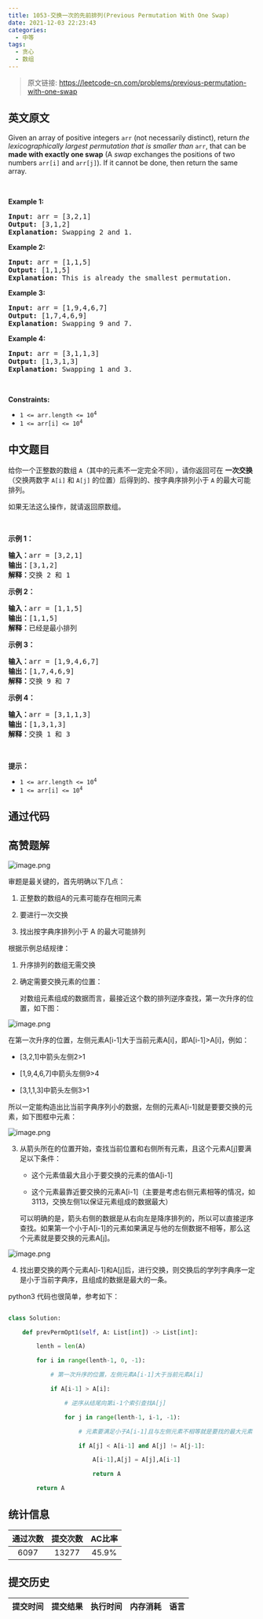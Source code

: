 ```yaml
---
title: 1053-交换一次的先前排列(Previous Permutation With One Swap)
date: 2021-12-03 22:23:43
categories:
  - 中等
tags:
  - 贪心
  - 数组
---
```


> 原文链接: https://leetcode-cn.com/problems/previous-permutation-with-one-swap


## 英文原文
<div><p>Given an array of positive integers <code>arr</code> (not necessarily distinct), return <em>the lexicographically largest permutation that is smaller than</em> <code>arr</code>, that can be <strong>made with exactly one swap</strong> (A <em>swap</em> exchanges the positions of two numbers <code>arr[i]</code> and <code>arr[j]</code>). If it cannot be done, then return the same array.</p>

<p>&nbsp;</p>
<p><strong>Example 1:</strong></p>

<pre>
<strong>Input:</strong> arr = [3,2,1]
<strong>Output:</strong> [3,1,2]
<strong>Explanation:</strong> Swapping 2 and 1.
</pre>

<p><strong>Example 2:</strong></p>

<pre>
<strong>Input:</strong> arr = [1,1,5]
<strong>Output:</strong> [1,1,5]
<strong>Explanation:</strong> This is already the smallest permutation.
</pre>

<p><strong>Example 3:</strong></p>

<pre>
<strong>Input:</strong> arr = [1,9,4,6,7]
<strong>Output:</strong> [1,7,4,6,9]
<strong>Explanation:</strong> Swapping 9 and 7.
</pre>

<p><strong>Example 4:</strong></p>

<pre>
<strong>Input:</strong> arr = [3,1,1,3]
<strong>Output:</strong> [1,3,1,3]
<strong>Explanation:</strong> Swapping 1 and 3.
</pre>

<p>&nbsp;</p>
<p><strong>Constraints:</strong></p>

<ul>
	<li><code>1 &lt;= arr.length &lt;= 10<sup>4</sup></code></li>
	<li><code>1 &lt;= arr[i] &lt;= 10<sup>4</sup></code></li>
</ul>
</div>

## 中文题目
<div><p>给你一个正整数的数组 <code>A</code>（其中的元素不一定完全不同），请你返回可在 <strong>一次交换</strong>（交换两数字 <code>A[i]</code> 和 <code>A[j]</code> 的位置）后得到的、按字典序排列小于 <code>A</code> 的最大可能排列。</p>

<p>如果无法这么操作，就请返回原数组。</p>

<p> </p>

<p><strong>示例 1：</strong></p>

<pre>
<strong>输入：</strong>arr = [3,2,1]
<strong>输出：</strong>[3,1,2]
<strong>解释：</strong>交换 2 和 1
</pre>

<p><strong>示例 2：</strong></p>

<pre>
<strong>输入：</strong>arr = [1,1,5]
<strong>输出：</strong>[1,1,5]
<strong>解释：</strong>已经是最小排列
</pre>

<p><strong>示例 3：</strong></p>

<pre>
<strong>输入：</strong>arr = [1,9,4,6,7]
<strong>输出：</strong>[1,7,4,6,9]
<strong>解释：</strong>交换 9 和 7
</pre>

<p><strong>示例 4：</strong></p>

<pre>
<strong>输入：</strong>arr = [3,1,1,3]
<strong>输出：</strong>[1,3,1,3]
<strong>解释：</strong>交换 1 和 3
</pre>

<p> </p>

<p><strong>提示：</strong></p>

<ul>
	<li><code>1 <= arr.length <= 10<sup>4</sup></code></li>
	<li><code>1 <= arr[i] <= 10<sup>4</sup></code></li>
</ul>
</div>

## 通过代码
<RecoDemo>
</RecoDemo>


## 高赞题解

![image.png](../images/previous-permutation-with-one-swap-0.png)

审题是最关键的，首先明确以下几点：

1. 正整数的数组A的元素可能存在相同元素
2. 要进行一次交换
3. 找出按字典序排列小于 A 的最大可能排列

根据示例总结规律：

1. 升序排列的数组无需交换

2. 确定需要交换元素的位置：

   对数组元素组成的数据而言，最接近这个数的排列逆序查找，第一次升序的位置，如下图：

![image.png](../images/previous-permutation-with-one-swap-1.png)


   在第一次升序的位置，左侧元素A[i-1]大于当前元素A[i]，即A[i-1]>A[i]，例如：

   - [3,2,1]中箭头左侧2>1
   - [1,9,4,6,7]中箭头左侧9>4
   - [3,1,1,3]中箭头左侧3>1

   所以一定能构造出比当前字典序列小的数据，左侧的元素A[i-1]就是要要交换的元素，如下图框中元素：
![image.png](../images/previous-permutation-with-one-swap-2.png)


3. 从箭头所在的位置开始，查找当前位置和右侧所有元素，且这个元素A[j]要满足以下条件：

   

   - 这个元素值最大且小于要交换的元素的值A[i-1]
   - 这个元素最靠近要交换的元素A[i-1]（主要是考虑右侧元素相等的情况，如3113，交换左侧1以保证元素组成的数据最大）

   可以明确的是，箭头右侧的数据是从右向左是降序排列的，所以可以直接逆序查找。如果第一个小于A[i-1]的元素如果满足与他的左侧数据不相等，那么这个元素就是要交换的元素A[j]。
![image.png](../images/previous-permutation-with-one-swap-3.png)

4. 找出要交换的两个元素A[i-1]和A[j]后，进行交换，则交换后的学列字典序一定是小于当前字典序，且组成的数据是最大的一条。

python3 代码也很简单，参考如下：

```python
class Solution:
    def prevPermOpt1(self, A: List[int]) -> List[int]:
        lenth = len(A)
        for i in range(lenth-1, 0, -1):
            # 第一次升序的位置，左侧元素A[i-1]大于当前元素A[i]
            if A[i-1] > A[i]:
                # 逆序从结尾向第i-1个索引查找A[j]           
                for j in range(lenth-1, i-1, -1):
                    # 元素要满足小于A[i-1]且与左侧元素不相等就是要找的最大元素
                    if A[j] < A[i-1] and A[j] != A[j-1]:
                        A[i-1],A[j] = A[j],A[i-1]
                        return A
        return A
```



## 统计信息
| 通过次数 | 提交次数 | AC比率 |
| :------: | :------: | :------: |
|    6097    |    13277    |   45.9%   |

## 提交历史
| 提交时间 | 提交结果 | 执行时间 |  内存消耗  | 语言 |
| :------: | :------: | :------: | :--------: | :--------: |
